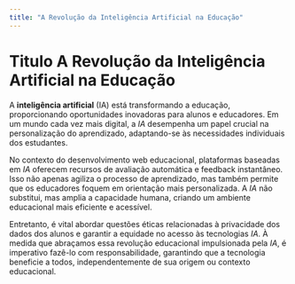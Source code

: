 ```yaml
---
title: "A Revolução da Inteligência Artificial na Educação"
---
```

# Titulo A Revolução da Inteligência Artificial na Educação

A **inteligência artificial** (IA) está transformando a educação, proporcionando oportunidades inovadoras para alunos e educadores. Em um mundo cada vez mais digital, a *IA* desempenha um papel crucial na personalização do aprendizado, adaptando-se às necessidades individuais dos estudantes.

No contexto do desenvolvimento web educacional, plataformas baseadas em *IA* oferecem recursos de avaliação automática e feedback instantâneo. Isso não apenas agiliza o processo de aprendizado, mas também permite que os educadores foquem em orientação mais personalizada. A *IA* não substitui, mas amplia a capacidade humana, criando um ambiente educacional mais eficiente e acessível.

Entretanto, é vital abordar questões éticas relacionadas à privacidade dos dados dos alunos e garantir a equidade no acesso às tecnologias *IA*. À medida que abraçamos essa revolução educacional impulsionada pela *IA*, é imperativo fazê-lo com responsabilidade, garantindo que a tecnologia beneficie a todos, independentemente de sua origem ou contexto educacional.